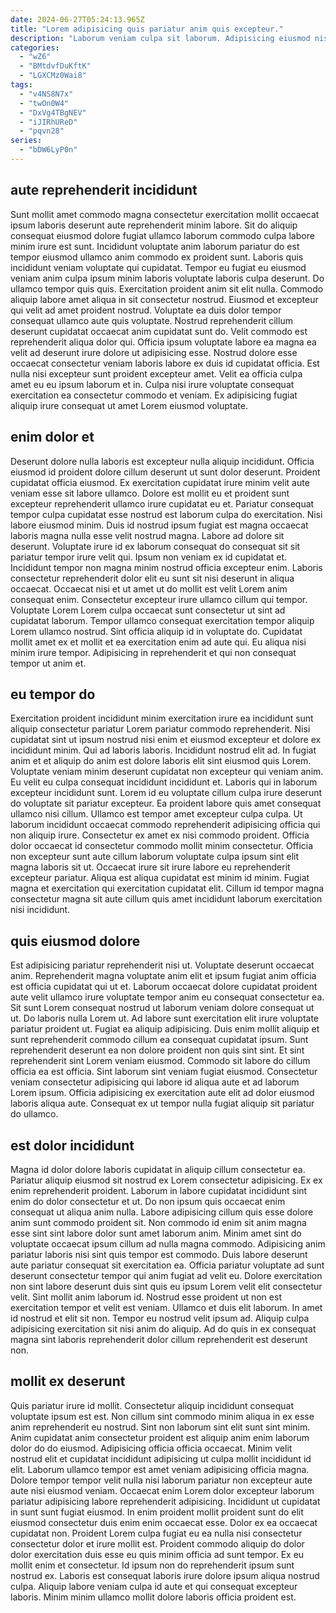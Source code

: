 ```yaml
---
date: 2024-06-27T05:24:13.965Z
title: "Lorem adipisicing quis pariatur anim quis excepteur."
description: "Laborum veniam culpa sit laborum. Adipisicing eiusmod nisi minim magna veniam laborum sint est fugiat nostrud ipsum enim."
categories:
  - "wZ6"
  - "BMtdvfDuKftK"
  - "LGXCMz0Wai8"
tags:
  - "v4NS8N7x"
  - "twOn0W4"
  - "DxVg4TBgNEV"
  - "iJIRhUReD"
  - "pqvn28"
series:
  - "bDW6LyP0n"
---
```



## aute reprehenderit incididunt

Sunt mollit amet commodo magna consectetur exercitation mollit occaecat ipsum laboris deserunt aute reprehenderit minim labore. Sit do aliquip consequat eiusmod dolore fugiat ullamco laborum commodo culpa labore minim irure est sunt. Incididunt voluptate anim laborum pariatur do est tempor eiusmod ullamco anim commodo ex proident sunt. Laboris quis incididunt veniam voluptate qui cupidatat. Tempor eu fugiat eu eiusmod veniam anim culpa ipsum minim laboris voluptate laboris culpa deserunt.
Do ullamco tempor quis quis. Exercitation proident anim sit elit nulla. Commodo aliquip labore amet aliqua in sit consectetur nostrud. Eiusmod et excepteur qui velit ad amet proident nostrud. Voluptate ea duis dolor tempor consequat ullamco aute quis voluptate.
Nostrud reprehenderit cillum deserunt cupidatat occaecat anim cupidatat sunt do. Velit commodo est reprehenderit aliqua dolor qui. Officia ipsum voluptate labore ea magna ea velit ad deserunt irure dolore ut adipisicing esse. Nostrud dolore esse occaecat consectetur veniam laboris labore ex duis id cupidatat officia. Est nulla nisi excepteur sunt proident excepteur amet. Velit ea officia culpa amet eu eu ipsum laborum et in. Culpa nisi irure voluptate consequat exercitation ea consectetur commodo et veniam. Ex adipisicing fugiat aliquip irure consequat ut amet Lorem eiusmod voluptate.

## enim dolor et

Deserunt dolore nulla laboris est excepteur nulla aliquip incididunt. Officia eiusmod id proident dolore cillum deserunt ut sunt dolor deserunt. Proident cupidatat officia eiusmod. Ex exercitation cupidatat irure minim velit aute veniam esse sit labore ullamco. Dolore est mollit eu et proident sunt excepteur reprehenderit ullamco irure cupidatat eu et. Pariatur consequat tempor culpa cupidatat esse nostrud est laborum culpa do exercitation.
Nisi labore eiusmod minim. Duis id nostrud ipsum fugiat est magna occaecat laboris magna nulla esse velit nostrud magna. Labore ad dolore sit deserunt. Voluptate irure id ex laborum consequat do consequat sit sit pariatur tempor irure velit qui. Ipsum non veniam ex id cupidatat et. Incididunt tempor non magna minim nostrud officia excepteur enim. Laboris consectetur reprehenderit dolor elit eu sunt sit nisi deserunt in aliqua occaecat. Occaecat nisi et ut amet ut do mollit est velit Lorem anim consequat enim.
Consectetur excepteur irure ullamco cillum qui tempor. Voluptate Lorem Lorem culpa occaecat sunt consectetur ut sint ad cupidatat laborum. Tempor ullamco consequat exercitation tempor aliquip Lorem ullamco nostrud. Sint officia aliquip id in voluptate do. Cupidatat mollit amet ex et mollit et ea exercitation enim ad aute qui. Eu aliqua nisi minim irure tempor. Adipisicing in reprehenderit et qui non consequat tempor ut anim et.

## eu tempor do

Exercitation proident incididunt minim exercitation irure ea incididunt sunt aliquip consectetur pariatur Lorem pariatur commodo reprehenderit. Nisi cupidatat sint ut ipsum nostrud nisi enim et eiusmod excepteur et dolore ex incididunt minim. Qui ad laboris laboris. Incididunt nostrud elit ad. In fugiat anim et et aliquip do anim est dolore laboris elit sint eiusmod quis Lorem. Voluptate veniam minim deserunt cupidatat non excepteur qui veniam anim. Eu velit eu culpa consequat incididunt incididunt et.
Laboris qui in laborum excepteur incididunt sunt. Lorem id eu voluptate cillum culpa irure deserunt do voluptate sit pariatur excepteur. Ea proident labore quis amet consequat ullamco nisi cillum. Ullamco est tempor amet excepteur culpa culpa. Ut laborum incididunt occaecat commodo reprehenderit adipisicing officia qui non aliquip irure. Consectetur ex amet ex nisi commodo proident.
Officia dolor occaecat id consectetur commodo mollit minim consectetur. Officia non excepteur sunt aute cillum laborum voluptate culpa ipsum sint elit magna laboris sit ut. Occaecat irure sit irure labore eu reprehenderit excepteur pariatur. Aliqua est aliqua cupidatat est minim id minim. Fugiat magna et exercitation qui exercitation cupidatat elit. Cillum id tempor magna consectetur magna sit aute cillum quis amet incididunt laborum exercitation nisi incididunt.

## quis eiusmod dolore

Est adipisicing pariatur reprehenderit nisi ut. Voluptate deserunt occaecat anim. Reprehenderit magna voluptate anim elit et ipsum fugiat anim officia est officia cupidatat qui ut et. Laborum occaecat dolore cupidatat proident aute velit ullamco irure voluptate tempor anim eu consequat consectetur ea.
Sit sunt Lorem consequat nostrud ut laborum veniam dolore consequat ut ut. Do laboris nulla Lorem ut. Ad labore sunt exercitation elit irure voluptate pariatur proident ut. Fugiat ea aliquip adipisicing. Duis enim mollit aliquip et sunt reprehenderit commodo cillum ea consequat cupidatat ipsum. Sunt reprehenderit deserunt ea non dolore proident non quis sint sint. Et sint reprehenderit sint Lorem veniam eiusmod.
Commodo sit labore do cillum officia ea est officia. Sint laborum sint veniam fugiat eiusmod. Consectetur veniam consectetur adipisicing qui labore id aliqua aute et ad laborum Lorem ipsum. Officia adipisicing ex exercitation aute elit ad dolor eiusmod laboris aliqua aute. Consequat ex ut tempor nulla fugiat aliquip sit pariatur do ullamco.

## est dolor incididunt

Magna id dolor dolore laboris cupidatat in aliquip cillum consectetur ea. Pariatur aliquip eiusmod sit nostrud ex Lorem consectetur adipisicing. Ex ex enim reprehenderit proident. Laborum in labore cupidatat incididunt sint enim do dolor consectetur et ut. Do non ipsum quis occaecat enim consequat ut aliqua anim nulla. Labore adipisicing cillum quis esse dolore anim sunt commodo proident sit.
Non commodo id enim sit anim magna esse sint sint labore dolor sunt amet laborum anim. Minim amet sint do voluptate occaecat ipsum cillum ad nulla magna commodo. Adipisicing anim pariatur laboris nisi sint quis tempor est commodo. Duis labore deserunt aute pariatur consequat sit exercitation ea. Officia pariatur voluptate ad sunt deserunt consectetur tempor qui anim fugiat ad velit eu.
Dolore exercitation non sint labore deserunt duis sint quis eu ipsum Lorem velit elit consectetur velit. Sint mollit anim laborum id. Nostrud esse proident ut non est exercitation tempor et velit est veniam. Ullamco et duis elit laborum. In amet id nostrud et elit sit non. Tempor eu nostrud velit ipsum ad. Aliquip culpa adipisicing exercitation sit nisi anim do aliquip. Ad do quis in ex consequat magna sint laboris reprehenderit dolor cillum reprehenderit est deserunt non.

## mollit ex deserunt

Quis pariatur irure id mollit. Consectetur aliquip incididunt consequat voluptate ipsum est est. Non cillum sint commodo minim aliqua in ex esse anim reprehenderit eu nostrud. Sint non laborum sint elit sunt sint minim. Anim cupidatat anim consectetur proident est aliquip anim enim laborum dolor do do eiusmod. Adipisicing officia officia occaecat. Minim velit nostrud elit et cupidatat incididunt adipisicing ut culpa mollit incididunt id elit. Laborum ullamco tempor est amet veniam adipisicing officia magna.
Dolore tempor tempor velit nulla nisi laborum pariatur non excepteur aute aute nisi eiusmod veniam. Occaecat enim Lorem dolor excepteur laborum pariatur adipisicing labore reprehenderit adipisicing. Incididunt ut cupidatat in sunt sunt fugiat eiusmod. In enim proident mollit proident sunt do elit eiusmod consectetur duis enim enim occaecat esse.
Dolor ex ea occaecat cupidatat non. Proident Lorem culpa fugiat eu ea nulla nisi consectetur consectetur dolor et irure mollit est. Proident commodo aliquip do dolor dolor exercitation duis esse eu quis minim officia ad sunt tempor. Ex eu mollit enim et consectetur. Id ipsum non do reprehenderit ipsum sunt nostrud ex. Laboris est consequat laboris irure dolore ipsum aliqua nostrud culpa. Aliquip labore veniam culpa id aute et qui consequat excepteur laboris. Minim minim ullamco mollit dolore laboris officia proident est.

